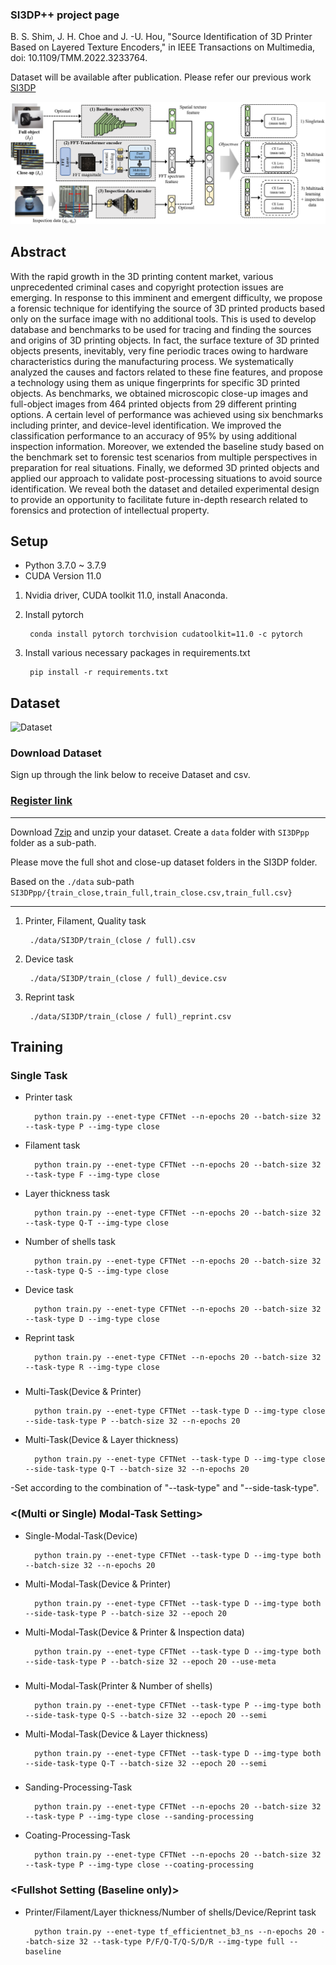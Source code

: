 ### SI3DP++ project page

B. S. Shim, J. H. Choe and J. -U. Hou, "Source Identification of 3D Printer Based on Layered Texture Encoders," in IEEE Transactions on Multimedia, doi: 10.1109/TMM.2022.3233764.


Dataset will be available after publication.
Please refer our previous work [SI3DP](https://github.com/juhou/SI3DP)


![SI3DP](./figures/figure_overall.PNG)


## Abstract

With the rapid growth in the 3D printing content market, various unprecedented criminal cases and copyright protection issues are emerging. In response to this imminent and emergent difficulty, we propose a forensic technique for identifying the source of 3D printed products based only on the surface image with no additional tools. This is used to develop database and benchmarks to be used for tracing and finding the sources and origins of 3D printing objects. In fact, the surface texture of 3D printed objects presents, inevitably, very fine periodic traces owing to hardware characteristics during the manufacturing process. We systematically analyzed the causes and factors related to these fine features, and propose a technology using them as unique fingerprints for specific 3D printed objects. As benchmarks, we obtained microscopic close-up images and full-object images from 464 printed objects from 29 different printing options. A certain level of performance was achieved using six benchmarks including printer, and device-level identification. We improved the classification performance to an accuracy of 95\% by using additional inspection information. Moreover, we extended the baseline study based on the benchmark set to forensic test scenarios from multiple perspectives in preparation for real situations. Finally, we deformed 3D printed objects and applied our approach to validate post-processing situations to avoid source identification. We reveal both the dataset and detailed experimental design to provide an opportunity to facilitate future in-depth research related to forensics and protection of intellectual property. 


## Setup

- Python 3.7.0 ~ 3.7.9
- CUDA Version 11.0

1. Nvidia driver, CUDA toolkit 11.0, install Anaconda.

2. Install pytorch 
        
        conda install pytorch torchvision cudatoolkit=11.0 -c pytorch

3. Install various necessary packages in requirements.txt

        pip install -r requirements.txt

## Dataset

![Dataset](./figures/SI3DP++_dataset.png)
### Download Dataset

Sign up through the link below to receive Dataset and csv.

### [Register link](https://forms.gle/링크첨부)

----

Download [7zip](https://www.7-zip.org) and unzip your dataset. Create a `data` folder with `SI3DPpp` folder as a sub-path.

Please move the full shot and close-up dataset folders in the SI3DP folder.

Based on the `./data` sub-path `SI3DPpp/{train_close,train_full,train_close.csv,train_full.csv}`

------

1. Printer, Filament, Quality task 

        ./data/SI3DP/train_(close / full).csv

2. Device task
        
        ./data/SI3DP/train_(close / full)_device.csv

3. Reprint task

        ./data/SI3DP/train_(close / full)_reprint.csv
        
## Training

### Single Task <Closed up setting>
- Printer task
        
        python train.py --enet-type CFTNet --n-epochs 20 --batch-size 32 --task-type P --img-type close
        
- Filament task
        
        python train.py --enet-type CFTNet --n-epochs 20 --batch-size 32 --task-type F --img-type close
        
- Layer thickness task
        
        python train.py --enet-type CFTNet --n-epochs 20 --batch-size 32 --task-type Q-T --img-type close
        
- Number of shells task
        
        python train.py --enet-type CFTNet --n-epochs 20 --batch-size 32 --task-type Q-S --img-type close
        
- Device task 
        
        python train.py --enet-type CFTNet --n-epochs 20 --batch-size 32 --task-type D --img-type close

- Reprint task
        
        python train.py --enet-type CFTNet --n-epochs 20 --batch-size 32 --task-type R --img-type close

### <Multi-task task setting>
- Multi-Task(Device & Printer)
        
        python train.py --enet-type CFTNet --task-type D --img-type close --side-task-type P --batch-size 32 --n-epochs 20

- Multi-Task(Device & Layer thickness)
        
        python train.py --enet-type CFTNet --task-type D --img-type close --side-task-type Q-T --batch-size 32 --n-epochs 20

-Set according to the combination of "--task-type" and "--side-task-type". 
       
 ### <(Multi or Single) Modal-Task  Setting>
- Single-Modal-Task(Device)
        
        python train.py --enet-type CFTNet --task-type D --img-type both --batch-size 32 --n-epochs 20
        
- Multi-Modal-Task(Device & Printer)
        
        python train.py --enet-type CFTNet --task-type D --img-type both --side-task-type P --batch-size 32 --epoch 20
        
- Multi-Modal-Task(Device & Printer & Inspection data)
        
        python train.py --enet-type CFTNet --task-type D --img-type both --side-task-type P --batch-size 32 --epoch 20 --use-meta

### <Semi-Controlled Setting>
- Multi-Modal-Task(Printer & Number of shells)
        
        python train.py --enet-type CFTNet --task-type P --img-type both --side-task-type Q-S --batch-size 32 --epoch 20 --semi

- Multi-Modal-Task(Device & Layer thickness)
        
        python train.py --enet-type CFTNet --task-type D --img-type both --side-task-type Q-T --batch-size 32 --epoch 20 --semi

### <Post-Processing Setting>
- Sanding-Processing-Task
        
        python train.py --enet-type CFTNet --n-epochs 20 --batch-size 32 --task-type P --img-type close --sanding-processing
        
- Coating-Processing-Task
        
        python train.py --enet-type CFTNet --n-epochs 20 --batch-size 32 --task-type P --img-type close --coating-processing

### <Fullshot Setting (Baseline only)>
- Printer/Filament/Layer thickness/Number of shells/Device/Reprint task
        
        python train.py --enet-type tf_efficientnet_b3_ns --n-epochs 20 --batch-size 32 --task-type P/F/Q-T/Q-S/D/R --img-type full --baseline


